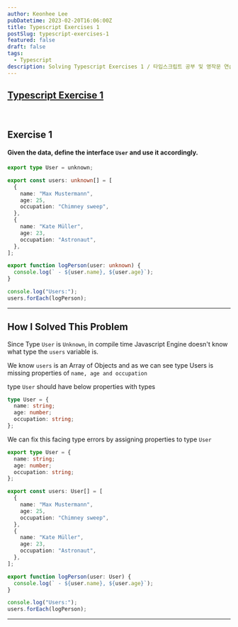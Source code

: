 ```yaml
---
author: Keonhee Lee
pubDatetime: 2023-02-20T16:06:00Z
title: Typescript Exercises 1
postSlug: typescript-exercises-1
featured: false
draft: false
tags:
  - Typescript
description: Solving Typescript Exercises 1 / 타입스크립트 공부 및 영작문 연습
---
```


## [Typescript Exercise 1](https://typescript-exercises.github.io/#exercise=1&file=%2Findex.ts)

<br>

## Exercise 1

#### Given the data, define the interface `User` and use it accordingly.

```ts
export type User = unknown;

export const users: unknown[] = [
  {
    name: "Max Mustermann",
    age: 25,
    occupation: "Chimney sweep",
  },
  {
    name: "Kate Müller",
    age: 23,
    occupation: "Astronaut",
  },
];

export function logPerson(user: unknown) {
  console.log(` - ${user.name}, ${user.age}`);
}

console.log("Users:");
users.forEach(logPerson);
```

---

## How I Solved This Problem

Since Type `User` is `Unknown`, in compile time Javascript Engine doesn't know what type the `users` variable is.

We know `users` is an Array of Objects and as we can see type Users is missing properties of `name, age and occupation`

type `User` should have below properties with types

```typescript
type User = {
  name: string;
  age: number;
  occupation: string;
};
```

We can fix this facing type errors by assigning properties to type `User`

```typescript
export type User = {
  name: string;
  age: number;
  occupation: string;
};

export const users: User[] = [
  {
    name: "Max Mustermann",
    age: 25,
    occupation: "Chimney sweep",
  },
  {
    name: "Kate Müller",
    age: 23,
    occupation: "Astronaut",
  },
];

export function logPerson(user: User) {
  console.log(` - ${user.name}, ${user.age}`);
}

console.log("Users:");
users.forEach(logPerson);
```

---
